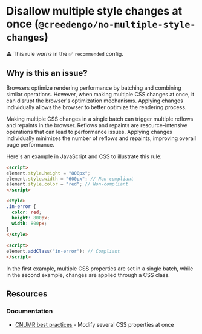 # Disallow multiple style changes at once (`@creedengo/no-multiple-style-changes`)

⚠️ This rule _warns_ in the ✅ `recommended` config.

<!-- end auto-generated rule header -->

## Why is this an issue?

Browsers optimize rendering performance by batching and combining similar operations.
However, when making multiple CSS changes at once, it can disrupt the browser's optimization mechanisms.
Applying changes individually allows the browser to better optimize the rendering process.

Making multiple CSS changes in a single batch can trigger multiple reflows and repaints in the browser.
Reflows and repaints are resource-intensive operations that can lead to performance issues.
Applying changes individually minimizes the number of reflows and repaints, improving overall page performance.

Here's an example in JavaScript and CSS to illustrate this rule:

```html
<script>
element.style.height = "800px";
element.style.width = "600px"; // Non-compliant
element.style.color = "red"; // Non-compliant
</script>
```

```html
<style>
.in-error {
  color: red;
  height: 800px;
  width: 800px;
}
</style>

<script>
element.addClass("in-error"); // Compliant
</script>
```

In the first example, multiple CSS properties are set in a single batch, while in the second example, changes are
applied through a CSS class.

## Resources

### Documentation

- [CNUMR best practices](https://github.com/cnumr/best-practices/blob/main/chapters/BP_045_en.md) - Modify several CSS
  properties at once
